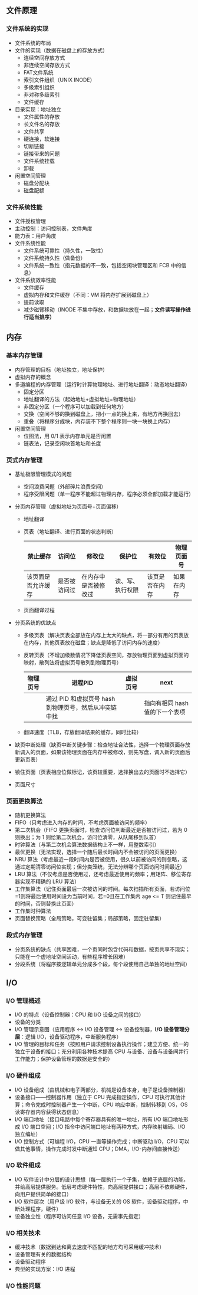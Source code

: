## 文件原理

### 文件系统的实现

- 文件系统的布局
- 文件的实现（数据在磁盘上的存放方式）
  - 连续空间存放方式
  - 非连续空间存放方式
  - FAT文件系统
  - 索引文件组织（UNIX INODE）
  - 多级索引组织
  - 非对称多级索引
  - 文件缓存
- 目录实现：地址独立
  - 文件属性的存放
  - 长文件名的存放
  - 文件共享
  - 硬连接，软连接
  - 切断链接
  - 链接带来的问题
  - 文件系统挂载
  - 卸载
- 闲置空间管理
  - 磁盘分配块
  - 磁盘配额

### 文件系统性能

- 文件授权管理
- 主动控制：访问控制表，文件角度
- 能力表：用户角度
- 文件系统性能
  - 文件系统可靠性（持久性，一致性）
  - 文件系统持久性（做备份）
  - 文件系统一致性（指元数据的不一致，包括空闲块管理区和 FCB 中的信息）
- 文件系统效率性能
  - 文件缓存
  - 虚拟内存和文件缓存（不同：VM 将内存扩展到磁盘上）
  - 提前读取
  - 减少磁臂移动（INODE 不集中存放，和数据块放在一起；**文件读写操作进行适当排序）**

## 内存

### 基本内存管理

- 内存管理的目标（地址独立，地址保护）
- 虚拟内存的概念
- 多道编程的内存管理（运行时计算物理地址、进行地址翻译：动态地址翻译）
  - 固定分区
  - 地址翻译的方法（起始地址+虚拟地址=物理地址）
  - 非固定分区（一个程序可以加载到任何地方）
  - 交换（空间不够的换到磁盘上，把小一点的换上来，有地方再换回去）
  - 重叠（将程序分成块，内存装不下整个程序则一块一块换上内存）
- 闲置空间管理
  - 位图法，用 0/1 表示内存单元是否闲置
  - 链表法，记录空闲块首地址和长度

### 页式内存管理

- 基址极限管理模式的问题

  - 空间浪费问题（外部碎片浪费空间）
  - 程序受限问题（单一程序不能超过物理内存，程序必须全部加载才能运行）

- 分页内存管理（虚拟地址为页面号+页面偏移）

  - 地址翻译

  - 页表（地址翻译、进行页面的状态判断）

    | 禁止缓存           | 访问位       | 修改位               | 保护位           | 有效位         | 物理页面号 |
    | ------------------ | ------------ | -------------------- | ---------------- | -------------- | ---------- |
    | 该页面是否允许缓存 | 是否被访问过 | 在内存中是否被修改过 | 读、写、执行权限 | 该页是否在内存 | 如果在内存 |

  - 页面翻译过程

- 分页系统的优缺点

  - 多级页表（解决页表全部放在内存上太大的缺点，将一部分有用的页表放在内存，其他页表放在磁盘；缺点是降低了访问内存的速度）

  - 反转页表（不增加级数情况下降低页表空间，存放物理页面到虚拟页面的映射，散列法将虚拟页号散列到物理页号）

    | 物理页号 | 进程PID                                               | 虚拟页号 | next                           |
    | -------- | ----------------------------------------------------- | -------- | ------------------------------ |
    |          | 通过 PID 和虚拟页号 hash 到物理页号，然后从冲突链中找 |          | 指向有相同 hash 值的下一个表项 |

  - 翻译速度（TLB，存放翻译结果的缓存，同时比较）

- 缺页中断处理（缺页中断关键步骤：检查地址合法性，选择一个物理页面存放新调入的页面，如果该物理页面在内存中被修改，则先写盘，调入新的页面后更新页表）
- 锁住页面（页表相应位做标记，该页较重要，选择换出去的页面时不选择它）
- 页面尺寸

### 页面更换算法

- 随机更换算法
- FIFO（只考虑进入内存的时间，不考虑页面被访问的频率）
- 第二次机会（FIFO 更换页面时，检查访问位判断最近是否被访问过，若为 0 则换出；为 1 则给第二次机会，访问位清零，从队尾移到队首）
- 时钟算法（与第二次机会算法数据结构上不一样，用整数索引）
- 最优更换（无法实现，选择一个随后最长时间内不会被访问的页面更换）
- NRU 算法（考虑最近一段时间内是否被使用，很久以前被访问的则忽略，这通过定期清零访问位实现；但分类笼统，无法分辨哪个页面访问时间最近）
- LRU 算法（不仅考虑是否使用过，还考虑最近使用的频率；用矩阵、移位寄存器实现不精确的 LRU 算法）
- 工作集算法（记住页面最后一次被访问的时间。每次扫描所有页面，若访问位=1则将最后使用时间设为当前时间，若=0且在工作集内 age <= T 则记住最早的时间，否则替换此页面）
- 工作集时钟算法
- 页面替换策略（全局策略，可变驻留集；局部策略，固定驻留集）

### 段式内存管理

- 分页系统的缺点（共享困难，一个页同时包含代码和数据，按页共享不现实；只能在一个虚地址空间活动，有些程序增长困难）
- 分段系统（将程序按逻辑单元分成多个段，每个段使用自己单独的地址空间）

## I/O

### I/O 管理概述

- I/O 的特点（设备控制器：CPU 和 I/O 设备之间的接口）
- 设备的分类
- I/O 管理示意图（应用程序 $\leftrightarrow$ I/O 设备管理 $\leftrightarrow$ 设备控制器，**I/O 设备管理分层**：逻辑 I/O，设备驱动程序，中断服务程序）
- I/O 管理的目标和任务（按照用户请求控制设备执行操作；建立方便、统一的独立于设备的接口；充分利用各种技术提高 CPU 与设备、设备与设备间并行工作能力；保护设备管理的数据是安全的）

### I/O 硬件组成

- I/O 设备组成（由机械和电子两部分，机械是设备本身，电子是设备控制器）
- 设备接口——控制器作用（独立于 CPU 完成指定操作，CPU 可执行其他计算；命令完成时控制器产生一个中断，CPU 响应中断，控制转移到 OS，OS 读寄存器内容获得状态信息）
- I/O 端口地址（接口电路中每个寄存器具有的唯一地址，所有 I/O 端口地址形成 I/O 端口空间；I/O 指令中访问端口地址有两种方式，内存映射编码、I/O 独立编址）
- I/O 控制方式（可编程 I/O，CPU 一直等操作完成；中断驱动 I/O，CPU 可以做其他事情，操作完成时发中断通知 CPU；DMA，I/O-内存间直接传送）

### I/O 软件组成

- I/O 软件设计中分层的设计思想（每一层执行一个子集，依赖于底层的功能，并给高层提供服务。低层考虑硬件特性，向高层提供接口；高层不依赖硬件，向用户提供简单的接口）
- I/O 软件层次（用户级 I/O 软件，与设备无关的 OS 软件，设备驱动程序，中断处理程序，硬件）
- 设备独立性（程序可访问任意 I/O 设备，无需事先指定）

### I/O 相关技术

- 缓冲技术（数据到达和离去速度不匹配的地方均可采用缓冲技术）
- 设备管理有关的数据结构
- 设备驱动程序
- 典型的实现方案：I/O 进程

### I/O 性能问题